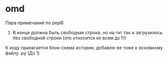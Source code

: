 # omd
Пара примечаний по pep8:
1) В конце должна быть свободная строка, но на гит так и загрузилось без свободной строки (это относится ко всем дз !!!)  
   
К коду прилагается блок-схема истории, добавлю ее тоже к основному файлу .py (Дз 1)
